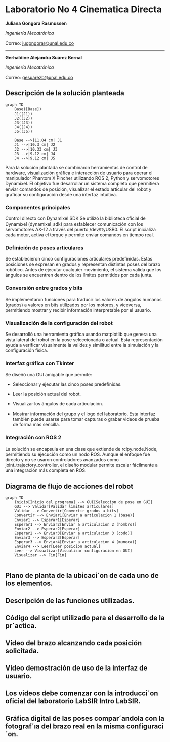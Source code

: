 # Laboratorio No 4 Cinematica Directa
**Juliana Gongora Rasmussen**


_Ingeniería Mecatrónica_

Correo: jugongorar@unal.edu.co

---


**Gerhaldine Alejandra Suárez Bernal**
  
  _Ingeniería Mecatrónica_

Correo: gesuarezb@unal.edu.co
## Descripción de la solución planteada

```mermaid
graph TD
    Base([Base])
    J1((J1))
    J2((J2))
    J3((J3))
    J4((J4))
    J5((J5))

    Base -->|11.04 cm| J1
    J1 -->|10.3 cm| J2
    J2 -->|10.33 cm| J3
    J3 -->|9.12 cm| J4
    J4 -->|9.12 cm| J5

```
Para  la solución plantada se combinaron herramientas de control de hardware, visualización gráfica e interacción de usuario para operar el manipulador Phantom X Pincher utilizando ROS 2, Python y servomotores Dynamixel. El objetivo fue desarrollar un sistema completo que permitiera enviar comandos de posición, visualizar el estado articular del robot y graficar su configuración desde una interfaz intuitiva.

### Componentes principales
Control directo con Dynamixel SDK
Se utilizó la biblioteca oficial de Dynamixel (dynamixel_sdk) para establecer comunicación con los servomotores AX-12 a través del puerto /dev/ttyUSB0. El script inicializa cada motor, activa el torque y permite enviar comandos en tiempo real.

### Definición de poses articulares
Se establecieron cinco configuraciones articulares predefinidas. Estas posiciones se expresan en grados y representan distintas poses del brazo robótico. Antes de ejecutar cualquier movimiento, el sistema valida que los ángulos se encuentren dentro de los límites permitidos por cada junta.

### Conversión entre grados y bits
Se implementaron funciones para traducir los valores de ángulos humanos (grados) a valores en bits utilizados por los motores, y viceversa, permitiendo mostrar y recibir información interpretable por el usuario.

### Visualización de la configuración del robot
Se desarrolló una herramienta gráfica usando matplotlib que genera una vista lateral del robot en la pose seleccionada o actual. Esta representación ayuda a verificar visualmente la validez y similitud entre la simulación y la configuración física.

### Interfaz gráfica con Tkinter
Se diseñó una GUI amigable que permite:

- Seleccionar y ejecutar las cinco poses predefinidas.

- Leer la posición actual del robot.

- Visualizar los ángulos de cada articulación.

- Mostrar información del grupo y el logo del laboratorio.
Esta interfaz también puede usarse para tomar capturas o grabar videos de prueba de forma más sencilla.

### Integración con ROS 2
La solución se encapsula en una clase que extiende de rclpy.node.Node, permitiendo su ejecución como un nodo ROS. Aunque el enfoque fue directo y no se usaron controladores avanzados como joint_trajectory_controller, el diseño modular permite escalar fácilmente a una integración más completa en ROS.

## Diagrama de flujo de acciones del robot 
```mermaid
graph TD
    Inicio[Inicio del programa] --> GUI[Seleccion de pose en GUI]
    GUI --> Validar[Validar limites articulares]
    Validar --> Convertir[Convertir grados a bits]
    Convertir --> Enviar1[Enviar a articulacion 1 (base)]
    Enviar1 --> Esperar1[Esperar]
    Esperar1 --> Enviar2[Enviar a articulacion 2 (hombro)]
    Enviar2 --> Esperar2[Esperar]
    Esperar2 --> Enviar3[Enviar a articulacion 3 (codo)]
    Enviar3 --> Esperar3[Esperar]
    Esperar3 --> Enviar4[Enviar a articulacion 4 (muneca)]
    Enviar4 --> Leer[Leer posicion actual]
    Leer --> Visualizar[Visualizar configuracion en GUI]
    Visualizar --> Fin[Fin]


```
## Plano de planta de la ubicaci´on de cada uno de los elementos.
## Descripción de las funciones utilizadas.
## Código del script utilizado para el desarrollo de la pr´actica.
## Vídeo del brazo alcanzando cada posición solicitada.
## Vídeo demostración de uso de la interfaz de usuario.
## Los videos debe comenzar con la introducci´on oficial del laboratorio LabSIR Intro LabSIR.
## Gráfica digital de las poses compar´andola con la fotograf´ıa del brazo real en la misma configuraci´on.

